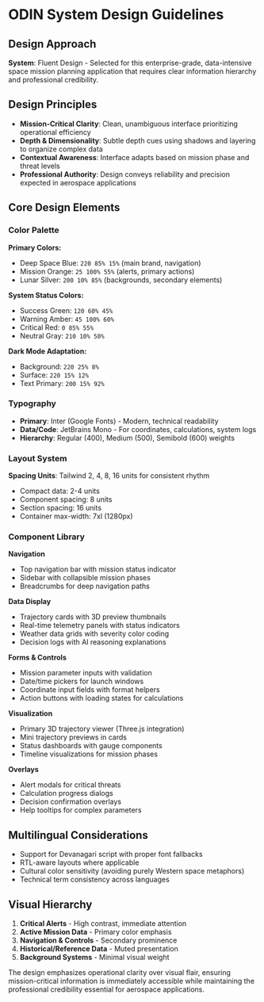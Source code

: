# ODIN System Design Guidelines

## Design Approach
**System**: Fluent Design - Selected for this enterprise-grade, data-intensive space mission planning application that requires clear information hierarchy and professional credibility.

## Design Principles
- **Mission-Critical Clarity**: Clean, unambiguous interface prioritizing operational efficiency
- **Depth & Dimensionality**: Subtle depth cues using shadows and layering to organize complex data
- **Contextual Awareness**: Interface adapts based on mission phase and threat levels
- **Professional Authority**: Design conveys reliability and precision expected in aerospace applications

## Core Design Elements

### Color Palette
**Primary Colors:**
- Deep Space Blue: `220 85% 15%` (main brand, navigation)
- Mission Orange: `25 100% 55%` (alerts, primary actions)
- Lunar Silver: `200 10% 85%` (backgrounds, secondary elements)

**System Status Colors:**
- Success Green: `120 60% 45%`
- Warning Amber: `45 100% 60%`
- Critical Red: `0 85% 55%`
- Neutral Gray: `210 10% 50%`

**Dark Mode Adaptation:**
- Background: `220 25% 8%`
- Surface: `220 15% 12%`
- Text Primary: `200 15% 92%`

### Typography
- **Primary**: Inter (Google Fonts) - Modern, technical readability
- **Data/Code**: JetBrains Mono - For coordinates, calculations, system logs
- **Hierarchy**: Regular (400), Medium (500), Semibold (600) weights

### Layout System
**Spacing Units**: Tailwind 2, 4, 8, 16 units for consistent rhythm
- Compact data: 2-4 units
- Component spacing: 8 units  
- Section spacing: 16 units
- Container max-width: 7xl (1280px)

### Component Library

**Navigation**
- Top navigation bar with mission status indicator
- Sidebar with collapsible mission phases
- Breadcrumbs for deep navigation paths

**Data Display**
- Trajectory cards with 3D preview thumbnails
- Real-time telemetry panels with status indicators
- Weather data grids with severity color coding
- Decision logs with AI reasoning explanations

**Forms & Controls**
- Mission parameter inputs with validation
- Date/time pickers for launch windows
- Coordinate input fields with format helpers
- Action buttons with loading states for calculations

**Visualization**
- Primary 3D trajectory viewer (Three.js integration)
- Mini trajectory previews in cards
- Status dashboards with gauge components
- Timeline visualizations for mission phases

**Overlays**
- Alert modals for critical threats
- Calculation progress dialogs
- Decision confirmation overlays
- Help tooltips for complex parameters

## Multilingual Considerations
- Support for Devanagari script with proper font fallbacks
- RTL-aware layouts where applicable
- Cultural color sensitivity (avoiding purely Western space metaphors)
- Technical term consistency across languages

## Visual Hierarchy
1. **Critical Alerts** - High contrast, immediate attention
2. **Active Mission Data** - Primary color emphasis
3. **Navigation & Controls** - Secondary prominence
4. **Historical/Reference Data** - Muted presentation
5. **Background Systems** - Minimal visual weight

The design emphasizes operational clarity over visual flair, ensuring mission-critical information is immediately accessible while maintaining the professional credibility essential for aerospace applications.
